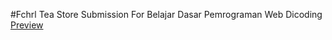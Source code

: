 #Fchrl Tea Store
Submission For Belajar Dasar Pemrograman Web Dicoding <br />
[Preview](https://htmlpreview.github.io/?[https://github.com/fchrl03/simple-responsive-navbar/blob/main/index.html](https://github.com/fchrl03/fchrl-teastore/blob/main/index.html) "Tea Store")

